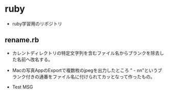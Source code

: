 # ruby
- ruby学習用のリポジトリ

## rename.rb
- カレントディレクトリの特定文字列を含むファイル名からブランクを除去した名前へ改名する。
- Macの写真AppのExportで複数枚のjpegを出力したところ " - nn"というブランク付きの通番をファイル名に付けられてカッとなって作ったもの。

- Test MSG

